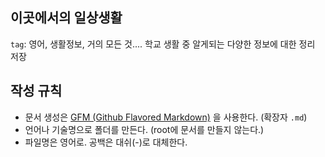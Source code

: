 
## 이곳에서의 일상생활
`tag`: 영어, 생활정보, 거의 모든 것....
학교 생활 중 알게되는 다양한 정보에 대한 정리 저장


## 작성 규칙

- 문서 생성은 [GFM (Github Flavored Markdown)](https://help.github.com/articles/github-flavored-markdown/) 을 사용한다. (확장자 `.md`)
- 언어나 기술명으로 폴더를 만든다. (root에 문서를 만들지 않는다.)
- 파일명은 영어로. 공백은 대쉬(-)로 대체한다.